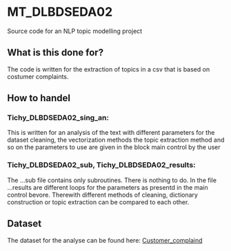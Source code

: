 # MT_DLBDSEDA02
Source code for an NLP topic modelling project

## What is this done for?
The code is written for the extraction of topics in a csv that is based on costumer complaints. 

## How to handel
### Tichy_DLBDSEDA02_sing_an:
This is written for an analysis of the text with different parameters for the dataset cleaning, the vectorization methods the topic extraction method and so on the parameters to use are 
given in the block main control by the user

### Tichy_DLBDSEDA02_sub, Tichy_DLBDSEDA02_results: 
The ...sub file contains only subroutines. There is nothing to do. In the file ...results are different loops for the parameters as presentd in the main control bevore. Therewith
different methods of cleaning, dictionary construction or topic extraction can be compared to each other. 

## Dataset
The dataset for the analyse can be found here: 
[Customer_complaind](https://www.kaggle.com/datasets/ashwinik/consumer-complaints-financial-products)
